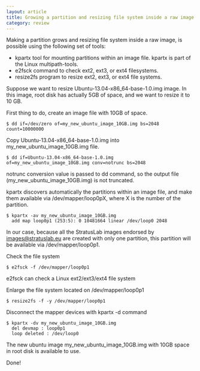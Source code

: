 ```yaml
---
layout: article
title: Growing a partition and resizing file system inside a raw image
category: review
---
```



Making a partition grows and resizing file system inside a raw image, is possible using the following set of tools:

* kpartx tool for mounting partitions within an image file. kpartx is part of the Linux multipath-tools.
* e2fsck command to check ext2, ext3, or ext4 filesystems.
* resize2fs program to resize ext2, ext3, or ext4 file systems.

Suppose we want to resize Ubuntu-13.04-x86_64-base-1.0.img image. In this image, root disk has actually 5GB of space, and we want to resize it to 10 GB.

First thing to do, create an image file with 10GB of space.

    $ dd if=/dev/zero of=my_new_ubuntu_image_10GB.img bs=2048 count=10000000 

Copy Ubuntu-13.04-x86_64-base-1.0.img into my_new_ubuntu_image_10GB.img file. 

    $ dd if=Ubuntu-13.04-x86_64-base-1.0.img of=my_new_ubuntu_image_10GB.img conv=notrunc bs=2048

 notrunc conversion value is passed to dd command, so the output file (my_new_ubuntu_image_10GB.img) is not truncated.

kpartx discovers automatically the partitions within an image file, and make them available via /dev/mapper/loop0pX, where X is the number of the partition.

    $ kpartx -av my_new_ubuntu_image_10GB.img 
      add map loop0p1 (253:5): 0 10481664 linear /dev/loop0 2048

In our case, because all the StratusLab images endorsed by images@stratuslab.eu are created with only one partition, this partition will be available via /dev/mapper/loop0p1.

Check the file system

    $ e2fsck -f /dev/mapper/loop0p1

e2fsck can check a Linux ext2/ext3/ext4 file system

Enlarge the file system located on /dev/mapper/loop0p1

    $ resize2fs -f -y /dev/mapper/loop0p1

Disconnect the mapper devices with kpartx -d command

    $ kpartx -dv my_new_ubuntu_image_10GB.img 
      del devmap : loop0p1 
      loop deleted : /dev/loop0 

The new ubuntu image my_new_ubuntu_image_10GB.img with 10GB space in root disk is available to use.

Done!

